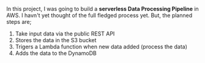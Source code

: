 In this project, I was going to build a **serverless Data Processing Pipeline** in AWS. I havn't yet thought of the full fledged process yet. But, the planned steps are;
1. Take input data via the public REST API 
2. Stores the data in the S3 bucket
3. Trigers a Lambda function when new data added (process the data)
4. Adds the data to the DynamoDB
